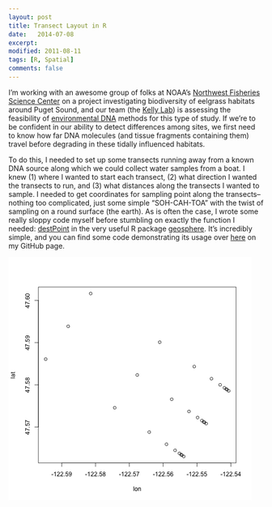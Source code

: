 ```yaml
---
layout: post
title: Transect Layout in R
date:   2014-07-08
excerpt:
modified: 2011-08-11
tags: [R, Spatial]
comments: false
---
```

I’m working with an awesome group of folks at NOAA’s [Northwest Fisheries Science Center](http://www.nwfsc.noaa.gov/) on a project investigating biodiversity of eelgrass habitats around Puget Sound, and our team (the [Kelly Lab](http://kellyresearchlab.com/)) is assessing the feasibility of [environmental DNA](http://journals.plos.org/plosone/article?id=10.1371/journal.pone.0086175) methods for this type of study. If we’re to be confident in our ability to detect differences among sites, we first need to know how far DNA molecules (and tissue fragments containing them) travel before degrading in these tidally influenced habitats.

To do this, I needed to set up some transects running away from a known DNA source along which we could collect water samples from a boat. I knew (1) where I wanted to start each transect, (2) what direction I wanted the transects to run, and (3) what distances along the transects I wanted to sample. I needed to get coordinates for sampling point along the transects–nothing too complicated, just some simple “SOH-CAH-TOA” with the twist of sampling on a round surface (the earth). As is often the case, I wrote some really sloppy code myself before stumbling on exactly the function I needed: [destPoint](http://www.inside-r.org/packages/cran/geosphere/docs/destPoint) in the very useful R package [geosphere](https://cran.r-project.org/web/packages/geosphere/index.html). It’s incredibly simple, and you can find some code demonstrating its usage over [here](https://gist.github.com/jimmyodonnell/f702fb7f229fdf529728) on my GitHub page.

![transects](/assets/images/transects.png)
